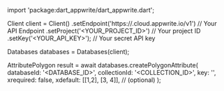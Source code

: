 import 'package:dart_appwrite/dart_appwrite.dart';

Client client = Client()
    .setEndpoint('https://<REGION>.cloud.appwrite.io/v1') // Your API Endpoint
    .setProject('<YOUR_PROJECT_ID>') // Your project ID
    .setKey('<YOUR_API_KEY>'); // Your secret API key

Databases databases = Databases(client);

AttributePolygon result = await databases.createPolygonAttribute(
    databaseId: '<DATABASE_ID>',
    collectionId: '<COLLECTION_ID>',
    key: '',
    xrequired: false,
    xdefault: [[1,2], [3, 4]], // (optional)
);
